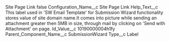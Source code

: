 <?xml version="1.0" encoding="UTF-8"?>
<CustomMetadata xmlns="http://soap.sforce.com/2006/04/metadata" xmlns:xsi="http://www.w3.org/2001/XMLSchema-instance" xmlns:xsd="http://www.w3.org/2001/XMLSchema">
    <label>Site Page Link</label>
    <protected>false</protected>
    <values>
        <field>Configuration_Name__c</field>
        <value xsi:type="xsd:string">Site Page Link</value>
    </values>
    <values>
        <field>Help_Text__c</field>
        <value xsi:type="xsd:string">This label used in &apos;SW Email Template&apos; for Submission Wizard functionality stores value of site domain name.It comes into picture while sending an attachment greater then 5MB in size, through mail by clicking on &apos;Send with Attachment&apos; on page.</value>
    </values>
    <values>
        <field>Id_Value__c</field>
        <value xsi:type="xsd:string">10190000004h1fy</value>
    </values>
    <values>
        <field>Parent_Component_Name__c</field>
        <value xsi:type="xsd:string">SubmissionWizard</value>
    </values>
    <values>
        <field>Type__c</field>
        <value xsi:type="xsd:string">Label</value>
    </values>
</CustomMetadata>
